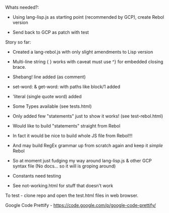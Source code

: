 Whats needed?:

- Using lang-lisp.js as starting point (recommended by GCP), create Rebol version

- Send back to GCP as patch with test


Story so far:

- Created a lang-rebol.js with only slight amendments to Lisp version

- Multi-line string { } works with caveat must use ^} for embedded closing brace.

- Shebang! line added (as comment)

- set-word: & get-word: with paths like block/1 added

- 'literal (single quote word) added

- Some Types available (see tests.html)

- Only added few "statements" just to show it works! (see test-rebol.html)

- Would like to build "statements" straight from Rebol

- In fact it would be nice to build whole JS file from Rebol!!!

- And may build RegEx grammar up from scratch again and keep it *simple* Rebol

- So at moment just fudging my way around lang-lisp.js & other GCP syntax file
  (No docs... so it will is groping around)

- Constants need testing

- See not-working.html for stuff that doesn't work


To test - clone repo and open the test.html files in web browser.

Google Code Prettify - https://code.google.com/p/google-code-prettify/
